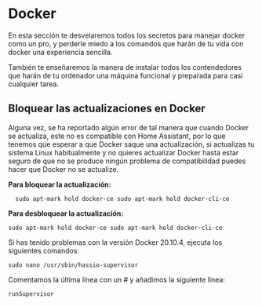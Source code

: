 # Docker

En esta sección te desvelaremos todos los secretos para manejar docker como un pro, y perderle miedo a los comandos que harán de tu vida con docker una experiencia sencilla.

También te enseñaremos la manera de instalar todos los contendedores que harán de tu ordenador una máquina funcional y preparada para casi cualquier tarea.

## Bloquear las actualizaciones en Docker

Alguna vez, se ha reportado algún error de tal manera que cuando Docker se actualiza, este no es compatible con Home Assistant, por lo que tenemos que esperar a que Docker saque una actualización, si actualizas tu sistema Linux habitualmente y no quieres actualizar Docker hasta estar seguro de que no se produce ningún problema de compatibilidad puedes hacer que Docker no se actualize.

**Para bloquear la actualización:**

```
  sudo apt-mark hold docker-ce sudo apt-mark hold docker-cli-ce
```

**Para desbloquear la actualización:**

```
sudo apt-mark hold docker-ce sudo apt-mark hold docker-cli-ce
```

Si has tenido problemas con la versión Docker 20.10.4, ejecuta los siguientes comandos:

```
sudo nano /usr/sbin/hassio-supervisor
```

Comentamos la última línea con un # y añadimos la siguiente línea:

```
runSupervisor
```